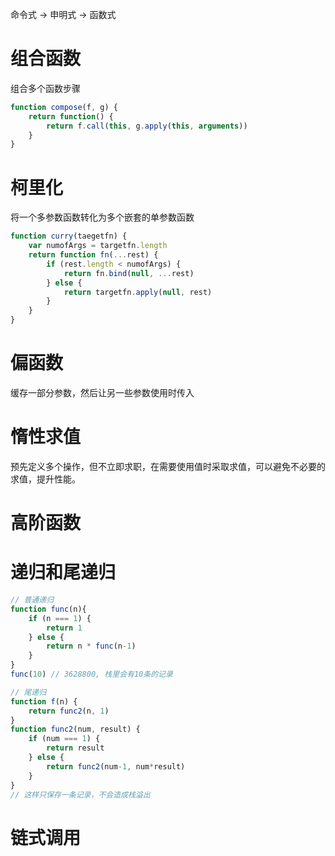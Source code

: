 命令式 -> 申明式 -> 函数式
# 组合函数
组合多个函数步骤
~~~js
function compose(f, g) {
    return function() {
        return f.call(this, g.apply(this, arguments))
    }
}
~~~

# 柯里化
将一个多参数函数转化为多个嵌套的单参数函数
~~~js
function curry(taegetfn) {
    var numofArgs = targetfn.length
    return function fn(...rest) {
        if (rest.length < numofArgs) {
            return fn.bind(null, ...rest)
        } else {
            return targetfn.apply(null, rest)
        }
    }
}
~~~

# 偏函数
缓存一部分参数，然后让另一些参数使用时传入

# 惰性求值
预先定义多个操作，但不立即求职，在需要使用值时采取求值，可以避免不必要的求值，提升性能。

# 高阶函数

# 递归和尾递归
~~~js
// 普通递归
function func(n){
    if (n === 1) {
        return 1
    } else {
        return n * func(n-1)
    }
}
func(10) // 3628800, 栈里会有10条的记录

// 尾递归
function f(n) {
    return func2(n, 1)
}
function func2(num, result) {
    if (num === 1) {
        return result
    } else {
        return func2(num-1, num*result)
    }
}
// 这样只保存一条记录，不会造成栈溢出
~~~

# 链式调用
